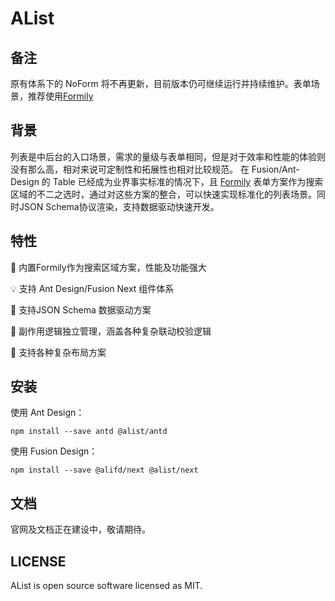 # AList

## 备注

原有体系下的 NoForm 将不再更新，目前版本仍可继续运行并持续维护。表单场景，推荐使用[Formily](https://github.com/alibaba/formily)


## 背景

列表是中后台的入口场景，需求的量级与表单相同，但是对于效率和性能的体验则没有那么高，相对来说可定制性和拓展性也相对比较规范。
在 Fusion/Ant-Design 的 Table 已经成为业界事实标准的情况下，且 [Formily](https://github.com/alibaba/formily) 表单方案作为搜索区域的不二之选时，通过对这些方案的整合，可以快速实现标准化的列表场景。同时JSON Schema协议渲染，支持数据驱动快速开发。

## 特性

🚀 内置Formily作为搜索区域方案，性能及功能强大

💡 支持 Ant Design/Fusion Next 组件体系

🎨 支持JSON Schema 数据驱动方案

🏅 副作用逻辑独立管理，涵盖各种复杂联动校验逻辑

🌯 支持各种复杂布局方案

## 安装

使用 Ant Design：

```shell
npm install --save antd @alist/antd
```

使用 Fusion Design：

```shell
npm install --save @alifd/next @alist/next
```

## 文档

官网及文档正在建设中，敬请期待。


## LICENSE
AList is open source software licensed as MIT.

